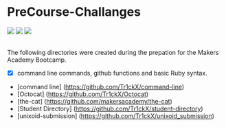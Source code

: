 PreCourse-Challanges
===================
<div>
<img src = https://img.shields.io/badge/%20-CommandLine%20-yellowgreen.svg>
<img src = https://img.shields.io/badge/%20-GitHub-orange.svg>
<img src = https://img.shields.io/badge/%20-Ruby-yellow.svg>
</div>
<br>

The following directories were created during the prepation for the Makers Academy Bootcamp.
- [x] command line commands, github functions and basic Ruby syntax.<br>
- [command line] (https://github.com/Tr1ckX/command-line)
- [Octocat] (https://github.com/Tr1ckX/Octocat)
- [the-cat] (https://github.com/makersacademy/the-cat)
- [Student Directory] (https://github.com/Tr1ckX/student-directory)
- [unixoid-submission] (https://github.com/Tr1ckX/unixoid_submission)
